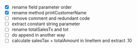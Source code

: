 - [x] rename field parameter order
- [x] rename method printCustomerName
- [ ] remove comment and redundant code
- [ ] extract constant string parameter
- [ ] rename totalSalesTx and tot
- [ ] do append in another way
- [ ] calculate salesTax + totalAmount in lineItem and extract .10